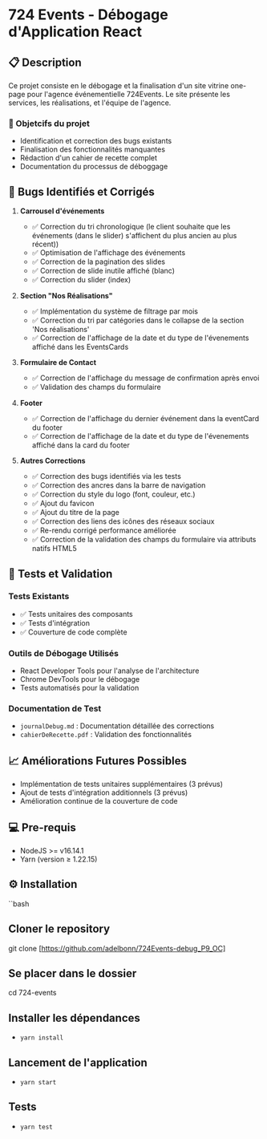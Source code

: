 # 724 Events - Débogage d'Application React

## 📋  Description

Ce projet consiste en le débogage et la finalisation d'un site vitrine one-page pour l'agence événementielle 724Events.
Le site présente les services, les réalisations, et l'équipe de l'agence.

### 🎯 Objetcifs du projet

- Identification et correction des bugs existants
- Finalisation des fonctionnalités manquantes
- Rédaction d'un cahier de recette complet
- Documentation du processus de déboggage

## 🐛 Bugs Identifiés et Corrigés

1. **Carrousel d'événements**
   - ✅ Correction du tri chronologique (le client souhaite que les événements (dans le slider) s'affichent du plus ancien au plus récent))
   - ✅ Optimisation de l'affichage des événements
   - ✅ Correction de la pagination des slides
   - ✅ Correction de slide inutile affiché (blanc) 
   - ✅ Correction du slider (index)


2. **Section "Nos Réalisations"**
   - ✅ Implémentation du système de filtrage par mois 
   - ✅ Correction du tri par catégories dans le collapse de la section 'Nos réalisations'
   - ✅ Correction de l'affichage de la date et du type de l'évenements affiché dans les EventsCards
   

3. **Formulaire de Contact**
   - ✅ Correction de l'affichage du message de confirmation après envoi
   - ✅ Validation des champs du formulaire

4. **Footer**
   - ✅ Correction de l'affichage du dernier événement dans la eventCard du footer
   - ✅ Correction de l'affichage de la date et du type de l'évenements affiché dans la card du footer 


5. **Autres Corrections**
   - ✅ Correction des bugs identifiés via les tests
   - ✅ Correction des ancres dans la barre de navigation
   - ✅ Correction du style du logo (font, couleur, etc.)
   - ✅ Ajout du favicon
   - ✅ Ajout du titre de la page
   - ✅ Correction des liens des icônes des réseaux sociaux
   - ✅ Re-rendu corrigé performance améliorée
   - ✅ Correction de la validation des champs du formulaire via attributs natifs HTML5
   



## 🧪 Tests et Validation

### Tests Existants

- ✅ Tests unitaires des composants
- ✅ Tests d'intégration
- ✅ Couverture de code complète

### Outils de Débogage Utilisés

- React Developer Tools pour l'analyse de l'architecture
- Chrome DevTools pour le débogage
- Tests automatisés pour la validation

### Documentation de Test

- `journalDebug.md` : Documentation détaillée des corrections
- `cahierDeRecette.pdf` : Validation des fonctionnalités


## 📈 Améliorations Futures Possibles

- Implémentation de tests unitaires supplémentaires (3 prévus)
- Ajout de tests d'intégration additionnels (3 prévus)
- Amélioration continue de la couverture de code

## 💻 Pre-requis

- NodeJS  >= v16.14.1
- Yarn (version ≥ 1.22.15)

## ⚙️ Installation

``bash
## Cloner le repository
git clone [https://github.com/adelbonn/724Events-debug_P9_OC]

## Se placer dans le dossier
cd 724-events

## Installer les dépendances
- `yarn install`

## Lancement de l'application
- `yarn start`

## Tests
- `yarn test`

